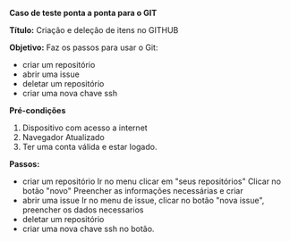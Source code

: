 **Caso de teste ponta a ponta para o GIT**

**Título:** Criação e deleção de itens no GITHUB

**Objetivo:** Faz os passos para usar o Git:
 - criar um repositório
 - abrir uma issue
 - deletar um repositório
 - criar uma nova chave ssh

**Pré-condições**
1. Dispositivo com acesso a internet
2. Navegador Atualizado
3. Ter uma conta válida e estar logado.

**Passos:**

 - criar um repositório
  Ir no menu
  clicar em "seus repositórios"
  Clicar no botão "novo"
  Preencher as informações necessárias e criar
 - abrir uma issue
    Ir no menu de issue, clicar no botão "nova issue", preencher os dados necessarios
 - deletar um repositório
 - criar uma nova chave ssh no botão.